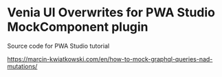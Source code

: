# Venia UI Overwrites for PWA Studio MockComponent plugin

Source code for PWA Studio tutorial

https://marcin-kwiatkowski.com/en/how-to-mock-graphql-queries-nad-mutations/


